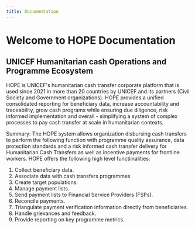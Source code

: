 ```yaml
---
title: Documentation
---
```


[//]: # (<div class="align-center"><img width="250" src="../_theme/img/name.png"></div>)

# Welcome to HOPE Documentation

## UNICEF Humanitarian cash Operations and Programme Ecosystem

HOPE is UNICEF's humanitarian cash transfer corporate platform that is used since 2021 in more than 20 countries by UNICEF and its partners (Civil Society and Government organizations). HOPE provides a unified consolidated reporting for beneficiary data, increase accountability and traceability, grow cash programs while ensuring due diligence, risk informed implementation and overall - simplifying a system of complex processes to pay cash transfer at scale in humanitarian contexts.

Summary: The HOPE system allows organization disbursing cash transfers to perform the following function with programme quality assurance, data protection standards and a risk informed cash transfer delivery for Humanitarian Cash Transfers as well as incentive payments for frontline workers. HOPE offers the following high level functiinalities:

1. Collect beneficiary data.
2. Associate data with cash transfers programmes
3. Create target populations.
4. Manage payment lists.
5. Send payment lists to Financial Service Providers (FSPs).
6. Reconcile payments.
7. Triangulate payment verification information directly from beneficiaries.
8. Handle grievances and feedback.
9. Provide reporting on key programme metrics.
